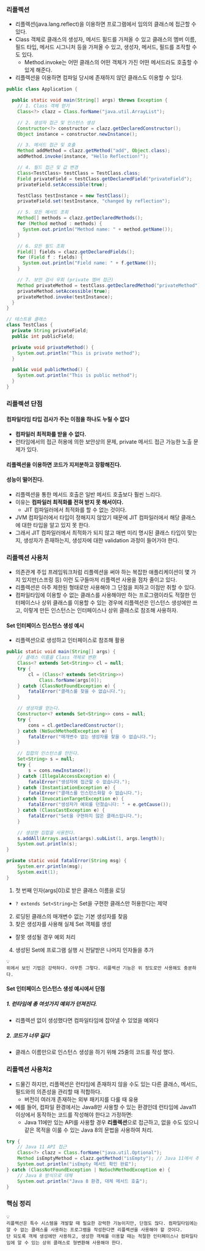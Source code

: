 ### 리플렉션

- 리플렉션(java.lang.reflect)을 이용하면 프로그램에서 임의의 클래스에 접근할 수 있다.
- Class 객체로 클래스의 생성자, 메서드 필드를 가져올 수 있고 클래스의 멤버 이름, 필드 타입, 메서드 시그니처 등을 가져올 수 있고, 생성자, 메서드, 필드를 조작할 수도 있다.
    - Method.invoke는 어떤 클래스의 어떤 객체가 가진 어떤 메서드라도 호출할 수 있게 해준다.
- 리플렉션을 이용하면 컴파일 당시에 존재하지 않던 클래스도 이용할 수 있다.

```java
public class Application {

  public static void main(String[] args) throws Exception {
    // 1. Class 객체 얻기
    Class<?> clazz = Class.forName("java.util.ArrayList");

    // 2. 생성자 접근 및 인스턴스 생성
    Constructor<?> constructor = clazz.getDeclaredConstructor();
    Object instance = constructor.newInstance();

    // 3. 메서드 접근 및 호출
    Method addMethod = clazz.getMethod("add", Object.class);
    addMethod.invoke(instance, "Hello Reflection!");

    // 4. 필드 접근 및 값 변경
    Class<TestClass> testClass = TestClass.class;
    Field privateField = testClass.getDeclaredField("privateField");
    privateField.setAccessible(true);

    TestClass testInstance = new TestClass();
    privateField.set(testInstance, "changed by reflection");

    // 5. 모든 메서드 조회
    Method[] methods = clazz.getDeclaredMethods();
    for (Method method : methods) {
      System.out.println("Method name: " + method.getName());
    }

    // 6. 모든 필드 조회
    Field[] fields = clazz.getDeclaredFields();
    for (Field f : fields) {
      System.out.println("Field name: " + f.getName());
    }

    // 7. 보안 검사 우회 (private 멤버 접근)
    Method privateMethod = testClass.getDeclaredMethod("privateMethod");
    privateMethod.setAccessible(true);
    privateMethod.invoke(testInstance);
  }
}

// 테스트용 클래스
class TestClass {
  private String privateField;
  public int publicField;

  private void privateMethod() {
    System.out.println("This is private method");
  }

  public void publicMethod() {
    System.out.println("This is public method");
  }
}
```

### 리플렉션 단점

#### 컴파일타임 타입 검사가 주는 이점을 하나도 누릴 수 없다

- **컴파일러 최적화를 받을 수 없다.**
- 런타임에서의 접근 허용에 의한 보안상의 문제, private 메서드 접근 가능한 노출 문제가 있다.

#### 리플렉션을 이용하면 코드가 지저분하고 장황해진다.

#### 성능이 떨어진다.

- 리플렉션을 통한 메서드 호출은 일반 메서드 호출보다 훨씬 느리다.
- 이유는 **컴파일러 최적화를 전혀 받지 못 해서이다.**
    - JIT 컴파일러에서 최적화를 할 수 없는 것이다.
- JVM 컴파일러에서 타입이 정해지지 않았기 때문에 JIT 컴파일러에서 해당 클래스에 대한 타입을 알고 있지 못 한다.
- 그래서 JIT 컴파일러에서 최적화가 되지 않고 매번 미리 명시된 클래스 타입이 맞는지, 생성자가 존재하는지, 생성자에 대한 validation 과정이 들어가야 한다.

### 리플렉션 사용처

- 의존관계 주입 프레임워크처럼 리플렉션을 써야 하는 복잡한 애플리케이션이 몇 가지 있지만(스프링 등) 이런 도구들마저 리플렉션 사용을 점차 줄이고 있다.
- 리플렉션은 아주 제한된 형태로만 사용해야 그 단점을 피하고 이점만 취할 수 있다.
- 컴파일타임에 이용할 수 없는 클래스를 사용해야만 하는 프로그램이라도 적절한 인터페이스나 상위 클래스를 이용할 수 있는 경우에 리플렉션은 인스턴스 생성에만 쓰고, 이렇게 만든 인스턴스는 인터페이스나 상위 클래스로 참조해 사용하자.

#### Set<String> 인터페이스 인스턴스 생성 예시

- 리플렉션으로 생성하고 인터페이스로 참조해 활용

```java
public static void main(String[] args) {
    // 클래스 이름을 Class 객체로 변환
    Class<? extends Set<String>> cl = null;
    try {
        cl = (Class<? extends Set<String>>) 
            Class.forName(args[0]);
    } catch (ClassNotFoundException e) {
        fatalError("클래스를 찾을 수 없습니다.");
    }

    // 생성자를 얻는다.
    Constructor<? extends Set<String>> cons = null;
    try {
        cons = cl.getDeclaredConstructor();
    } catch (NoSuchMethodException e) {
        fatalError("매개변수 없는 생성자를 찾을 수 없습니다.");
    }

    // 집합의 인스턴스를 만든다.
    Set<String> s = null;
    try {
        s = cons.newInstance();
    } catch (IllegalAccessException e) {
        fatalError("생성자에 접근할 수 없습니다.");
    } catch (InstantiationException e) {
        fatalError("클래스를 인스턴스화할 수 없습니다.");
    } catch (InvocationTargetException e) {
        fatalError("생성자가 예외를 던졌습니다: " + e.getCause());
    } catch (ClassCastException e) {
        fatalError("Set을 구현하지 않은 클래스입니다.");
    }

    // 생성한 집합을 사용한다.
    s.addAll(Arrays.asList(args).subList(1, args.length));
    System.out.println(s);
}

private static void fatalError(String msg) {
    System.err.println(msg);
    System.exit(1);
}
```

1. 첫 번째 인자(args[0])로 받은 클래스 이름을 로딩
- `? extends Set<String>`는 Set<String>을 구현한 클래스만 허용한다는 제약
2. 로딩된 클래스의 매개변수 없는 기본 생성자를 찾음
3. 찾은 생성자를 사용해 실제 Set 객체를 생성
- 잘못 생성될 경우 예외 처리
4. 생성된 Set에 프로그램 실행 시 전달받은 나머지 인자들을 추가

```
💡
위에서 보인 기법은 강력하다. 아무튼 그렇다. 리플렉션 기능은 위 정도로만 사용해도 충분하다.
```

#### Set<String> 인터페이스 인스턴스 생성 예시에서 단점

##### 1. 런타임에 총 여섯가지 예외가 던져진다.

- 리플렉션 없이 생성했다면 컴파일타임에 잡아낼 수 있었을 예외다

##### 2. 코드가 너무 길다

- 클래스 이름만으로 인스턴스 생성을 하기 위해 25줄의 코드를 작성 했다.

### 리플렉션 사용처2

- 드물긴 하지만, 리플렉션은 런타임에 존재하지 않을 수도 있는 다른 클래스, 메서드, 필드와의 의존성을 관리할 때 적합하다.
    - 버전이 여러개 존재하는 외부 패키지를 다룰 때 유용
- 예를 들어, 컴파일 환경에서는 Java8만 사용할 수 있는 환경인데 런타임에 Java11 이상에서 동작하는 코드를 작성해야 한다고 가정하면:
    - Java 11에만 있는 API를 사용할 경우 **리플렉션**으로 접근하고, 없을 수도 있으니 같은 목적을 이룰 수 있는 Java 8의 문법을 사용하여 처리.

```java
try {
    // Java 11 API 접근
    Class<?> clazz = Class.forName("java.util.Optional");
    Method isEmptyMethod = clazz.getMethod("isEmpty"); // Java 11에서 추가된 메서드
    System.out.println("isEmpty 메서드 확인 완료");
} catch (ClassNotFoundException | NoSuchMethodException e) {
    // Java 8 방식으로 대체
    System.out.println("Java 8 환경, 대체 메서드 호출");
}
```

### 핵심 정리

```
💡
리플렉션은 특수 시스템을 개발할 때 필요한 강력한 기능이지만, 단점도 많다. 컴파일타임에는 알 수 없는 클래스를 사용하는 프로그램을 작성한다면 리플렉션을 사용해야 할 것이다.
단 되도록 객체 생성에만 사용하고, 생성한 객체를 이용할 때는 적절한 인터페이스나 컴파일타임에 알 수 있는 상위 클래스로 형변환해 사용해야 한다.
```
